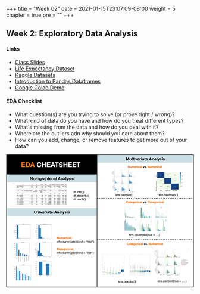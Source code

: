 +++
title = "Week 02"
date = 2021-01-15T23:07:09-08:00
weight = 5
chapter = true
pre = "<b></b>"
+++

## Week 2: Exploratory Data Analysis

#### Links
  - [Class Slides](https://docs.google.com/presentation/d/1MdOeD42SxgyDyQxmmKB4wEqMegJocd4gEQTE44qMYVk/edit?usp=sharing)
  - [Life Expectancy Dataset](https://github.com/DS4B/Class-Files/blob/main/Life%20Expectancy%20Data.csv)
  - [Kaggle Datasets](https://www.kaggle.com/datasets)
  - [Introduction to Pandas Dataframes](https://www.sharpsightlabs.com/blog/pandas-dataframe/)
  - [Google Colab Demo](https://colab.research.google.com/drive/1VG2vyh0yFn8mHV3qCbQ0iMvwm1coR16l?usp=sharing)

#### EDA Checklist
- What question(s) are you trying to solve (or prove right / wrong)?
- What kind of data do you have and how do you treat different types?
- What's missing from the data and how do you deal with it?
- Where are the outliers adn why should you care about them?
- How can you add, change, or remove features to get more out of your data?

![EDA cheatsheet](../images/eda.png)